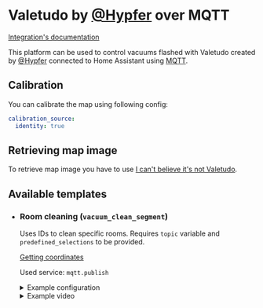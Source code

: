 # Valetudo by [@Hypfer](https://github.com/Hypfer) over MQTT

[Integration's documentation](https://valetudo.cloud)

This platform can be used to control vacuums flashed with Valetudo created by [@Hypfer](https://github.com/Hypfer) connected to Home Assistant using [MQTT](https://www.home-assistant.io/integrations/mqtt/).

## Calibration

You can calibrate the map using following config:
```yaml
calibration_source:
  identity: true
```

## Retrieving map image

To retrieve map image you have to use [I can't believe it's not Valetudo](https://github.com/Hypfer/Icantbelieveitsnotvaletudo).

## Available templates

* ### Room cleaning (`vacuum_clean_segment`)

  Uses IDs to clean specific rooms. Requires `topic` variable and `predefined_selections` to be provided.

  [Getting coordinates](/docs/templates/setup.md#getting-coordinates)

  Used service: `mqtt.publish`

  <details>
  <summary>Example configuration</summary>

  ```yaml
  map_modes:
    - template: vacuum_clean_segment
      variables:
        topic: valetudo/robot
      predefined_selections:
        - id: "12"
          outline: [[ 21458, 32131 ], [ 24235, 32152 ], [ 24194, 27409 ], [ 23181, 27409 ]]
          label:
            text: "Bedroom"
            x: 22932
            y: 30339
            offset_y: 35
          icon:
            name: "mdi:bed"
            x: 22932
            y: 30339
        - id: "9"
          outline: [[ 21478, 27237 ], [ 23048, 27250 ], [ 23061, 25655 ], [ 21478, 25680 ]]
          label:
            text: "Bathroom"
            x: 22282
            y: 26496
            offset_y: 35
          icon:
            name: "mdi:shower"
            x: 22282
            y: 26496
  ```

  </details>
  <details>
  <summary>Example video</summary>

  https://user-images.githubusercontent.com/6118709/141666925-34b01cde-82ff-447b-aecc-e9ced402b1ed.mp4

  </details>
